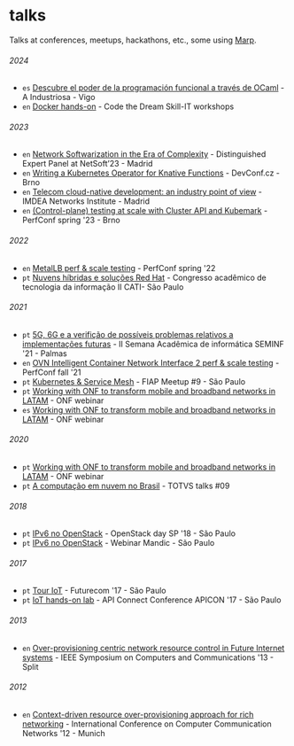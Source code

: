 # talks

Talks at conferences, meetups, hackathons, etc., some using [Marp](https://marp.app/).

###### 2024

- `es` [Descubre el poder de la programación funcional a través de OCaml](https://josecastillolema.github.io/industriosa-ocaml/) - A Industriosa - Vigo
- `en` [Docker hands-on](https://josecastillolema.github.io/codethedream/) - Code the Dream Skill-IT workshops

###### 2023

- `en` [Network Softwarization in the Era of Complexity](https://josecastillolema.github.io/netsoft23/) - Distinguished Expert Panel at NetSoft’23 - Madrid
- `en` [Writing a Kubernetes Operator for Knative Functions](https://josecastillolema.github.io/devconf23/) - DevConf.cz - Brno
- `en` [Telecom cloud-native development: an industry point of view](https://josecastillolema.github.io/imdea/) - IMDEA Networks Institute - Madrid
- `en` [(Control-plane) testing at scale with Cluster API and Kubemark](https://josecastillolema.github.io/perfcon23/) - PerfConf spring '23 - Brno

###### 2022

- `en` [MetalLB perf & scale testing](https://josecastillolema.github.io/perfcon22/) - PerfConf spring '22
- `pt` [Nuvens híbridas e soluções Red Hat](https://josecastillolema.github.io/cati22/) - Congresso acadêmico de tecnologia da informação II CATI- São Paulo

###### 2021

- `pt` [5G, 6G e a verifição de possíveis problemas relativos a implementações futuras](https://josecastillolema.github.io/seminf21/) - II Semana Acadêmica de informática SEMINF '21 - Palmas
- `en` [OVN Intelligent Container Network Interface 2 perf & scale testing](https://josecastillolema.github.io/perfcon21/) - PerfConf fall '21
- `pt` [Kubernetes & Service Mesh](https://josecastillolema.github.io/fiap-meetup/) - FIAP Meetup #9 - São Paulo
- `pt` [Working with ONF to transform mobile and broadband networks in LATAM](https://josecastillolema.github.io/onf-webinar-21/) - ONF webinar
- `es` [Working with ONF to transform mobile and broadband networks in LATAM](https://josecastillolema.github.io/onf-webinar-21/) - ONF webinar

###### 2020

- `pt` [Working with ONF to transform mobile and broadband networks in LATAM](https://josecastillolema.github.io/onf-webinar/) - ONF webinar
- `pt` [A computação em nuvem no Brasil](https://josecastillolema.github.io/totvs-talks/) - TOTVS talks #09

###### 2018
- `pt` [IPv6 no OpenStack](https://josecastillolema.github.io/openstackday/) - OpenStack day SP '18 - São Paulo
- `pt` [IPv6 no OpenStack](https://josecastillolema.github.io/mandic-webinar/) - Webinar Mandic - São Paulo

###### 2017
- `pt` [Tour IoT](https://josecastillolema.github.io/futurecom17/) - Futurecom '17 - São Paulo
- `pt` [IoT hands-on lab](https://josecastillolema.github.io/apicon/) - API Connect Conference APICON '17 - São Paulo

###### 2013
- `en` [Over-provisioning centric network resource control in Future Internet systems](https://josecastillolema.github.io/iscc13/) - IEEE Symposium on Computers and Communications '13 - Split

###### 2012
- `en` [Context-driven resource over-provisioning approach for rich networking](https://josecastillolema.github.io/icccn12/) - International Conference on Computer Communication Networks '12 - Munich
